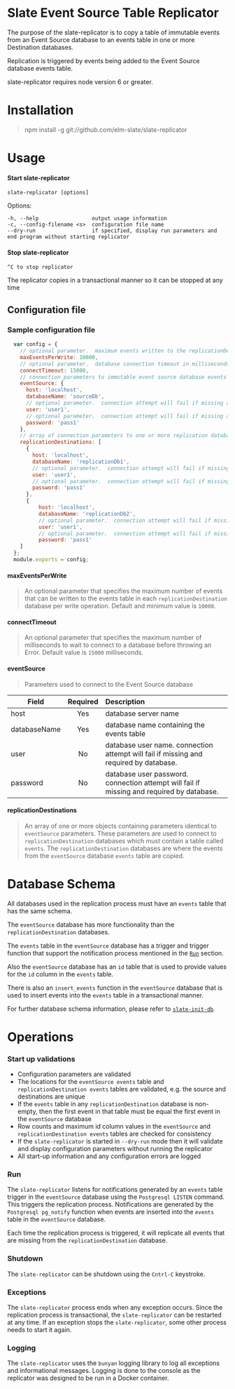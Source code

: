 # Slate Event Source Table Replicator

The purpose of the slate-replicator is to copy a table of immutable events from an Event Source database to an events table in one or more Destination databases.

Replication is triggered by events being added to the Event Source database events table.

slate-replicator requires node version 6 or greater.

# Installation
> npm install -g git://github.com/elm-slate/slate-replicator

# Usage

#### Start slate-replicator

    slate-replicator [options]

  Options:

    -h, --help                 output usage information
    -c, --config-filename <s>  configuration file name
    --dry-run                  if specified, display run parameters and end program without starting replicator

#### Stop slate-replicator

    ^C to stop replicator

The replicator copies in a transactional manner so it can be stopped at any time

## Configuration file

### Sample configuration file

```javascript
  var config = {
    // optional parameter.  maximum events written to the replicationDestinations events tables per database operation.  minimum value:  10000.
    maxEventsPerWrite: 10000,
    // optional parameter.  database connection timeout in milliseconds.  default value:  15000.
    connectTimeout: 15000,
    // connection parameters to immutable event source database events table
    eventSource: {
      host: 'localhost',
      databaseName: 'sourceDb',
      // optional parameter.  connection attempt will fail if missing and needed by database.
      user: 'user1',
      // optional parameter.  connection attempt will fail if missing and needed by database.
      password: 'pass1'
    },
    // array of connection parameters to one or more replication databases events tables.  one replication destination is required.
    replicationDestinations: [
      {
        host: 'localhost',
        databaseName: 'replicationDb1',
        // optional parameter.  connection attempt will fail if missing and needed by database.
        user: 'user1',
        // optional parameter.  connection attempt will fail if missing and needed by database.
        password: 'pass1'
      },
      {
          host: 'localhost',
          databaseName: 'replicationDb2',
          // optional parameter.  connection attempt will fail if missing and needed by database.
          user: 'user1',
          // optional parameter.  connection attempt will fail if missing and needed by database.
          password: 'pass1'
    ]
  };
  module.exports = config;
  ```
#### maxEventsPerWrite
> An optional parameter that specifies the maximum number of events that can be written to the events table in each `replicationDestination` database per write operation.  Default and minimum value is `10000`.

#### connectTimeout
> An optional parameter that specifies the maximum number of milliseconds to wait to connect to a database before throwing an Error.  Default value is `15000` milliseconds.


#### eventSource
  > Parameters used to connect to the Event Source database

| Field         | Required | Description                
| ------------- |:--------:| :---------------------------------------
| host          | Yes      | database server name
| databaseName  | Yes      | database name containing the events table         
| user          | No       | database user name.  connection attempt will fail if missing and required by database.
| password      | No       | database user password.  connection attempt will fail if missing and required by database.

#### replicationDestinations
> An array of one or more objects containing parameters identical to `eventSource` parameters.  These parameters are used to connect to `replicationDestination` databases which must contain a table called `events`.  The `replicationDestination` databases are where the events from the `eventSource` database `events` table are copied.

# Database Schema
All databases used in the replication process must have an `events` table that has the same schema.

The `eventSource` database has more functionality than the `replicationDestination` databases.

The `events` table in the `eventSource` database has a trigger and trigger function that support the notification process mentioned in the [`Run`](#Run) section.

Also the `eventSource` database has an `id` table that is used to provide values for the `id` column in the `events` table.

There is also an `insert_events` function in the `eventSource` database that is used to insert events into the `events` table in a transactional manner.

For further database schema information, please refer to [`slate-init-db`](https://github.com/elm-slate/init-slate-db).

# Operations
### Start up validations
- Configuration parameters are validated
- The locations for the `eventSource events` table and `replicationDestination events` tables are validated, e.g. the source and destinations are unique
- If the `events` table in any `replicationDestination` database is non-empty, then the first event in that table must be equal the first event in the `eventSource` database
- Row counts and maximum id column values in the `eventSource` and `replicationDestination events` tables are checked for consistency
- If the `slate-replicator` is started in `--dry-run` mode then it will validate and display configuration parameters without running the replicator
- All start-up information and any configuration errors are logged

### Run
The `slate-replicator` listens for notifications generated by an `events` table trigger in the `eventSource` database using the `Postgresql LISTEN` command. This triggers the replication process. Notifications are generated by the `Postgresql pg_notify` function when events are inserted into the `events` table in the `eventSource` database.

Each time the replication process is triggered, it will replicate all events that are missing from the `replicationDestination` database.

### Shutdown
The `slate-replicator` can be shutdown using the `Cntrl-C` keystroke.

### Exceptions
The `slate-replicator` process ends when any exception occurs.  Since the replication process is transactional, the `slate-replicator` can be restarted at any time.  If an exception stops the `slate-replicator`, some other process needs to start it again.

### Logging
The `slate-replicator` uses the `bunyan` logging library to log all exceptions and informational messages. Logging is done to the console as the replicator was designed to be run in a Docker container.
